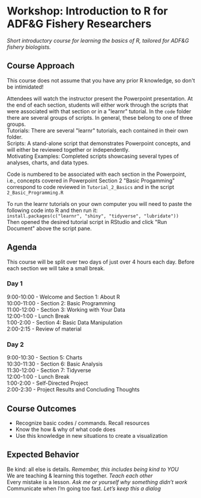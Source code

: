 # Workshop: Introduction to R for ADF&G Fishery Researchers
*Short introductory course for learning the basics of R, tailored for ADF&G fishery biologists.*  


## Course Approach
This course does not assume that you have any prior R knowledge, so don't be intimidated!  

Attendees will watch the instructor present the Powerpoint presentation. At the end of each section, students will either work through the scripts that were associated with that section or in a "learnr" tutorial. In the `code` folder there are several groups of scripts. In general, these belong to one of three groups.  
Tutorials: There are several "learnr" tutorials, each contained in their own folder.  
Scripts: A stand-alone script that demonstrates Powerpoint concepts, and will either be reviewed together or independently.  
Motivating Examples: Completed scripts showcasing several types of analyses, charts, and data types.  

Code is numbered to be associated with each section in the Powerpoint, i.e., concepts covered in Powerpoint Section 2 "Basic Progamming" correspond to code reviewed in `Tutorial_2_Basics` and in the script `2_Basic_Programming.R`  

To run the learnr tutorials on your own computer you will need to paste the following code into R and then run it:  
`install.packages(c("learnr", "shiny", "tidyverse", "lubridate"))`  
Then opened the desired tutorial script in RStudio and click "Run Document" above the script pane. 

## Agenda
This course will be split over two days of just over 4 hours each day.
Before each section we will take a small break. 

### Day 1
9:00-10:00 - Welcome and Section 1: About R  
10:00-11:00 - Section 2: Basic Programming  
11:00-12:00 - Section 3: Working with Your Data  
12:00-1:00 - Lunch Break  
1:00-2:00 - Section 4: Basic Data Manipulation  
2:00-2:15 - Review of material  

### Day 2
9:00-10:30 - Section 5: Charts  
10:30-11:30 - Section 6: Basic Analysis  
11:30-12:00 - Section 7: Tidyverse  
12:00-1:00 - Lunch Break  
1:00-2:00 - Self-Directed Project  
2:00-2:30 - Project Results and Concluding Thoughts  


## Course Outcomes
- Recognize basic codes / commands. Recall resources  
- Know the how & why of what code does  
- Use this knowledge in new situations to create a visualization  


## Expected Behavior
Be kind: all else is details. _Remember, this includes being kind to YOU_  
We are teaching & learning this together. _Teach each other_  
Every mistake is a lesson. _Ask me or yourself why something didn’t work_  
Communicate when I’m going too fast. _Let’s keep this a dialog_  




